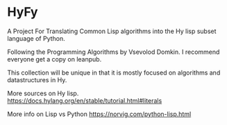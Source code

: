 # HyFy 

A Project For Translating Common Lisp algorithms into the Hy lisp subset language of Python.

Following the Programming Algorithms by Vsevolod Domkin. I recommend everyone get a copy on leanpub.

This collection will be unique in that it is mostly focused on algorithms and datastructures in Hy. 

More sources on Hy lisp.
https://docs.hylang.org/en/stable/tutorial.html#literals

More info on Lisp vs Python
https://norvig.com/python-lisp.html

